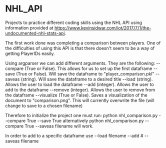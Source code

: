 # NHL_API
Projects to practice different coding skills using the NHL API using information provided at https://www.kevinsidwar.com/iot/2017/7/1/the-undocumented-nhl-stats-api.

The first work done was completing a comparison between players. One of the difficulties of using this API is that there doesn't seem to be a way of getting PlayerIDs easily. 

Using argparser we can add different arguments. They are the following:
--compare (True or False). This allows for us to set up the first dataframe 
--save (True or False). Will save the dataframe to "player_comparison.pkl"
--saveas (string). Will save the dataframe to a desired title
--load (string). Allows the user to load the dataframe
--add (integer). Allows the user to add to the dataframe
--remove (integer). Allows the user to remove from the dataframe
--visualize (True or False). Saves a visualization of the document to "comparison.png". This will currently overwrite the file (will change to save to a chosen filename)

Therefore to initialize the project one must run: 
python nhl_comparison.py --compare True --save True 
alternatively 
python nhl_comparison.py --compare True --saveas filename 
will work.

In order to add to a specific dataframe use --load filename --add # --saveas filename

